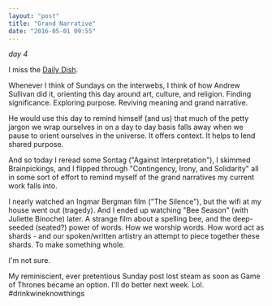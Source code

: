 ```yaml
---
layout: "post"
title: "Grand Narrative"
date: "2016-05-01 09:55"
---
```


_day 4_

I miss the [Daily Dish](http://dish.andrewsullivan.com/).

Whenever I think of Sundays on the interwebs, I think of how Andrew Sullivan did it, orienting this day around art, culture, and religion. Finding significance. Exploring purpose. Reviving meaning and grand narrative.

He would use this day to remind himself (and us) that much of the petty jargon we wrap ourselves in on a day to day basis falls away when we pause to orient ourselves in the universe. It offers context. It helps to lend shared purpose.

And so today I reread some Sontag ("Against Interpretation"), I skimmed Brainpickings, and I flipped through "Contingency, Irony, and Solidarity" all in some sort of effort to remind myself of the grand narratives my current work falls into.

I nearly watched an Ingmar Bergman film ("The Silence"), but the wifi at my house went out (tragedy). And I ended up watching "Bee Season" (with Juliette Binoche) later. A strange film about a spelling bee, and the deep-seeded (seated?) power of words. How we worship words. How word act as shards - and our spoken/written artistry an attempt to piece together these shards. To make something whole.

I'm not sure.

My reminiscient, ever pretentious Sunday post lost steam as soon as Game of Thrones became an option. I'll do better next week. Lol. #drinkwineknowthings
